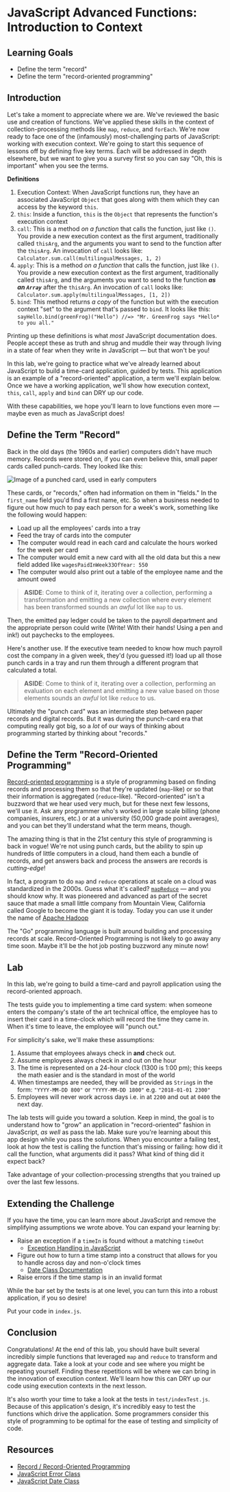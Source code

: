 # JavaScript Advanced Functions: Introduction to Context

## Learning Goals

- Define the term "record"
- Define the term "record-oriented programming"

## Introduction

Let's take a moment to appreciate where we are. We've reviewed the basic use
and creation of functions. We've applied these skills in the context of
collection-processing methods like `map`, `reduce`, and `forEach`. We're now
ready to face one of the (infamously) most-challenging parts of JavaScript:
working with execution context. We're going to start this sequence of lessons
off by defining five key terms. Each will be addressed in depth elsewhere, but
we want to give you a survey first so you can say "Oh, this is important" when
you see the terms.

**Definitions**

1. Execution Context: When JavaScript functions run, they have an associated
   JavaScript `Object` that goes along with them which they can access by the
   keyword `this`.
2. `this`: Inside a function, `this` is the `Object` that represents the
   function's execution context
3. `call`: This is a method _on a function_ that calls the function, just like
   `()`. You provide a new execution context as the first argument,
   traditionally called `thisArg`, and the arguments you want to send to the
   function after the `thisArg`. An invocation of `call` looks like:
   `Calculator.sum.call(multilingualMessages, 1, 2)`
3. `apply`: This is a method _on a function_ that calls the function, just like
   `()`. You provide a new execution context as the first argument,
   traditionally called `thisArg`, and the arguments you want to send to the
   function ***as an `Array`*** after the `thisArg`. An invocation of `call`
   looks like: `Calculator.sum.apply(multilingualMessages, [1, 2])`
4. `bind`: This method returns _a copy_ of the function but with the execution
   context "set" to the argument that's passed to `bind`. It looks like this:
   `sayHello.bind(greenFrog)("Hello") //=> "Mr. GreenFrog says *Hello* to you
    all."`

Printing up these definitions is what _most_ JavaScript documentation does.
People accept these as truth and shrug and muddle their way through living in a
state of fear when they write in JavaScript &mdash; but that won't be you!

In this lab, we're going to practice what we've already learned about
JavaScript to build a time-card application, guided by tests. This application
is an example of a "record-oriented" application, a term we'll explain below.
Once we have a working application, we'll show how execution context, `this`,
`call`, `apply` and `bind` can DRY up our code.

With these capabilities, we hope you'll learn to love functions even more
&mdash; maybe even as much as JavaScript does!

## Define the Term "Record"

Back in the old days (the 1960s and earlier) computers didn't have much memory.
Records were stored on, if you can even believe this, small paper cards called
punch-cards. They looked like this:

<img src="https://upload.wikimedia.org/wikipedia/commons/thumb/f/fe/Used_Punchcard_%285151286161%29.jpg/800px-Used_Punchcard_%285151286161%29.jpg" alt="Image of a punched card, used in early computers" />

These cards, or "records," often had information on them in "fields." In the
`first_name` field you'd find a first name, etc. So when a business needed to
figure out how much to pay each person for a week's work, something like the
following would happen:

* Load up all the employees' cards into a tray
* Feed the tray of cards into the computer
* The computer would read in each card and calculate the hours worked for the week per card
* The computer would emit a new card with all the old data but this a new field added like `wagesPaidInWeek33OfYear: 550`
* The computer would also print out a table of the employee name and the amount owed

> **ASIDE**: Come to think of it, iterating over a collection, performing a
> transformation and emitting a new collection where every element has been
> transformed sounds an _awful_ lot like `map` to us.

Then, the emitted pay ledger could be taken to the payroll department and the
appropriate person could write (Write! With their hands! Using a pen and ink!)
out paychecks to the employees.

Here's another use. If the executive team needed to know how much payroll cost
the company in a given week, they'd (you guessed it!) load up all those punch
cards in a tray and run them through a different program that calculated a
total.

> **ASIDE**: Come to think of it, iterating over a collection, performing an
> evaluation on each element and emitting a new value based on those elements
> sounds an _awful_ lot like `reduce` to us.

Ultimately the "punch card" was an intermediate step between paper records and
digital records. But it was during the punch-card era that computing really got
big, so a _lot_ of our ways of thinking about programming started by thinking
about "records."

## Define the Term "Record-Oriented Programming"

[Record-oriented programming][rop] is a style of programming based on finding
records and processing them so that they're updated (`map`-like) or so that
their information is aggregated (`reduce`-like). "Record-oriented" isn't a
buzzword that we hear used very much, but for these next few lessons, we'll use
it. Ask any programmer who's worked in large scale billing (phone companies,
insurers, etc.) or at a university (50,000 grade point averages), and you can
bet they'll understand what the term means, though.

The amazing thing is that in the 21st century this style of programming is back
in vogue! We're not using punch cards, but the ability to spin up hundreds of
little computers in a cloud, hand them each a bundle of records, and get
answers back and process the answers are records is _cutting-edge_!

In fact, a program to do `map` and `reduce` operations at scale on a cloud was
standardized in the 2000s. Guess what it's called? [`mapReduce`][mapreduce]
&mdash; and you should know why. It was pioneered and advanced as part of the
secret sauce that made a small little company from Mountain View, California
called Google to become the giant it is today. Today you can use it under the
name of [Apache Hadoop][Hadoop]

The "Go" programming language is built around building and processing records
at scale. Record-Oriented Programming is not likely to go away any time soon.
Maybe it'll be the hot job posting buzzword any minute now!

## Lab

In this lab, we're going to build a time-card and payroll application using the
record-oriented approach.

The tests guide you to implementing a time card system: when someone enters the
company's state of the art technical office, the employee has to insert their
card in a time-clock which will record the time they came in. When it's time to
leave, the employee will "punch out."

For simplicity's sake, we'll make these assumptions:

1. Assume that employees always check in **and** check out.
2. Assume employees always check in and out on the hour
3. The time is represented on a 24-hour clock (1300 is 1:00 pm); this keeps the
   math easier and is the standard in most of the world
4. When timestamps are needed, they will be provided as `String`s in the form:
   `"YYYY-MM-DD 800"` or `"YYYY-MM-DD 1800"` e.g. `"2018-01-01 2300"`
5. Employees will never work across days i.e. in at `2200` and out at `0400` the
   next day.

The lab tests will guide you toward a solution. Keep in mind, the goal is to
understand how to "grow" an application in "record-oriented" fashion in
JavaScript, _as well_ as pass the lab. Make sure you're learning about this app
design while you pass the solutions. When you encounter a failing test, look at
how the test is calling the function that's missing or failing: how did it call
the function, what arguments did it pass? What kind of thing did it expect
back?

Take advantage of your collection-processing strengths that you trained up over
the last few lessons. 

## Extending the Challenge

If you have the time, you can learn more about JavaScript and remove the
simplifying assumptions we wrote above. You can expand your learning by:

* Raise an exception if a `timeIn` is found without a matching `timeOut`
  * [Exception Handling in JavaScript][error]
* Figure out how to turn a time stamp into a construct that allows for you to
  handle across day and non-o'clock times
  * [Date Class Documentation][date]
* Raise errors if the time stamp is in an invalid format

While the bar set by the tests is at one level, you can turn this into a robust
application, if you so desire!

Put your code in `index.js`.

## Conclusion

Congratulations! At the end of this lab, you should have built several
incredibly simple functions that leveraged `map` and `reduce` to transform and
aggregate data. Take a look at your code and see where you might be repeating
yourself. Finding these repetitions will be where we can bring in the
innovation of execution context. We'll learn how this can DRY up our code using
execution contexts in the next lesson.

It's also worth your time to take a look at the tests in `test/indexTest.js`.
Because of this application's design, it's incredibly easy to test the
functions which drive the application. Some programmers consider this style of
programming to be optimal for the ease of testing and simplicity of code.

## Resources

* [Record / Record-Oriented Programming][rop]
* [JavaScript Error Class][error]
* [JavaScript Date Class][date]

[rop]: https://en.wikipedia.org/wiki/Record_(computer_science)
[mapreduce]: https://en.wikipedia.org/wiki/MapReduce
[Hadoop]: https://en.wikipedia.org/wiki/Apache_Hadoop
[error]: https://developer.mozilla.org/en-US/docs/Web/JavaScript/Reference/Global_Objects/Error
[date]: https://developer.mozilla.org/en-US/docs/Web/JavaScript/Reference/Global_Objects/Date
